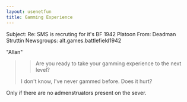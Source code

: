 ```yaml
---
layout: usenetfun
title: Gamming Experience
---
```



 Subject: Re: SMS is recruting for it's BF 1942 Platoon 
From: Deadman Struttin
Newsgroups: alt.games.battlefield1942

&quot;Allan&quot; 
>>
>> Are you ready to take your gamming experience to the next level?
> 
> I don't know, I've never gammed before. Does it hurt?
>
Only if there are no admenstruators present on the sever.


   